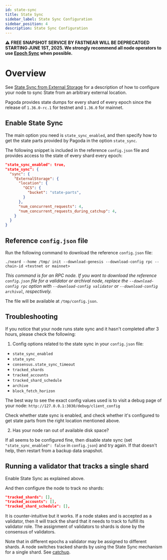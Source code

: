 ```yaml
---
id: state-sync
title: State Sync
sidebar_label: State Sync Configuration
sidebar_position: 4
description: State Sync Configuration
---
```


⚠️ **FREE SNAPSHOT SERVICE BY FASTNEAR WILL BE DEPRECATGED STARTING JUNE 1ST, 2025. We strongly recommend all node operators to use [Epoch Sync](../intro/epoch_sync.md) when possible.**

# Overview

See [State Sync from External Storage](https://github.com/near/nearcore/blob/master/docs/misc/state_sync_from_external_storage.md)
for a description of how to configure your node to sync State from an arbitrary
external location.

Pagoda provides state dumps for every shard of every epoch since the release of
`1.36.0-rc.1` for testnet and `1.36.0` for mainnet.

## Enable State Sync

The main option you need is `state_sync_enabled`, and then specify how to get
the state parts provided by Pagoda in the option `state_sync`.

The following snippet is included in the reference `config.json` file and
provides access to the state of every shard every epoch:

```json
"state_sync_enabled": true,
"state_sync": {
  "sync": {
    "ExternalStorage": {
      "location": {
        "GCS": {
          "bucket": "state-parts",
        }
      },
      "num_concurrent_requests": 4,
      "num_concurrent_requests_during_catchup": 4,
    }
  }
}
```

## Reference `config.json` file

Run the following command to download the reference `config.json` file:

```shell
./neard --home /tmp/ init --download-genesis --download-config rpc --chain-id <testnet or mainnet>
```

*This command is for an RPC node. If you want to download the reference `config.json` file for a validator or archival node, replace the `--download-config rpc` option with `--download-config validator` or `--download-config archival`, respectively.*

The file will be available at `/tmp/config.json`.

## Troubleshooting

If you notice that your node runs state sync and it hasn't completed after 3 hours, please check the following:

1. Config options related to the state sync in your `config.json` file:
* `state_sync_enabled`
* `state_sync`
* `consensus.state_sync_timeout`
* `tracked_shards`
* `tracked_accounts`
* `tracked_shard_schedule`
* `archive`
* `block_fetch_horizon`

The best way to see the exact config values used is to visit a debug page of your node: `http://127.0.0.1:3030/debug/client_config`

Check whether state sync is enabled, and check whether it's configured to get state parts from the right location mentioned above.

2. Has your node ran out of available disk space?

If all seems to be configured fine, then disable state sync (set `"state_sync_enabled": false` in `config.json`) and try again.
If that doesn't help, then restart from a backup data snapshot.

## Running a validator that tracks a single shard

Enable State Sync as explained above.

And then configure the node to track no shards:

```json
"tracked_shards": [],
"tracked_accounts": [],
"tracked_shard_schedule": [],
```

It is counter-intuitive but it works. If a node stakes and is accepted as a
validator, then it will track the shard that it needs to track to fulfill its
validator role. The assignment of validators to shards is done by the consensus
of validators.

Note that in different epochs a validator may be assigned to different shards. A
node switches tracked shards by using the State Sync mechanism for a single
shard. See [catchup](https://github.com/near/nearcore/blob/master/docs/architecture/how/sync.md#catchup).
